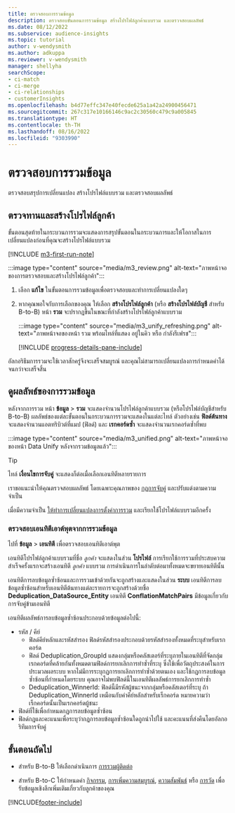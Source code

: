 ```yaml
---
title: ตรวจสอบการรวมข้อมูล
description: ตรวจสอบขั้นตอนการรวมข้อมูล สร้างโปรไฟล์ลูกค้าแบบรวม และตรวจสอบผลลัพธ์
ms.date: 08/12/2022
ms.subservice: audience-insights
ms.topic: tutorial
author: v-wendysmith
ms.author: adkuppa
ms.reviewer: v-wendysmith
manager: shellyha
searchScope:
- ci-match
- ci-merge
- ci-relationships
- customerInsights
ms.openlocfilehash: b4d77effc347e40fecde625a1a42a24900456471
ms.sourcegitcommit: 267c317e10166146c9ac2c30560c479c9a005845
ms.translationtype: HT
ms.contentlocale: th-TH
ms.lasthandoff: 08/16/2022
ms.locfileid: "9303990"
---
```

# <a name="review-data-unification"></a>ตรวจสอบการรวมข้อมูล

ตรวจสอบสรุปการเปลี่ยนแปลง สร้างโปรไฟล์แบบรวม และตรวจสอบผลลัพธ์

## <a name="review-and-create-customer-profiles"></a>ตรวจทานและสร้างโปรไฟล์ลูกค้า

ขั้นตอนสุดท้ายในกระบวนการรวมจะแสดงการสรุปขั้นตอนในกระบวนการและให้โอกาสในการเปลี่ยนแปลงก่อนที่คุณจะสร้างโปรไฟล์แบบรวม

[!INCLUDE [m3-first-run-note](includes/m3-first-run-note.md)]

:::image type="content" source="media/m3_review.png" alt-text="ภาพหน้าจอของการตรวจสอบและสร้างโปรไฟล์ลูกค้า":::

1. เลือก **แก้ไข** ในขั้นตอนการรวมข้อมูลเพื่อตรวจสอบและทำการเปลี่ยนแปลงใดๆ

1. หากคุณพอใจกับการเลือกของคุณ ให้เลือก **สร้างโปรไฟล์ลูกค้า** (หรือ **สร้างโปรไฟล์บัญชี** สำหรับ B-to-B) หน้า **รวม** จะปรากฏขึ้นในขณะที่กำลังสร้างโปรไฟล์ลูกค้าแบบรวม

   :::image type="content" source="media/m3_unify_refreshing.png" alt-text="ภาพหน้าจอของหน้า รวม พร้อมไทล์ที่แสดง อยู่ในคิว หรือ กำลังรีเฟรช":::

   [!INCLUDE [progress-details-pane-include](includes/progress-details-pane.md)]

อัลกอริธึมการรวมจะใช้เวลาสักครู่จึงจะเสร็จสมบูรณ์ และคุณไม่สามารถเปลี่ยนแปลงการกำหนดค่าได้จนกว่าจะเสร็จสิ้น

## <a name="view-the-results-of-data-unification"></a>ดูผลลัพธ์ของการรวมข้อมูล

หลังจากการรวม หน้า **ข้อมูล** > **รวม** จะแสดงจำนวนโปรไฟล์ลูกค้าแบบรวม (หรือโปรไฟล์บัญชีสำหรับ B-to-B) ผลลัพธ์ของแต่ละขั้นตอนในกระบวนการรวมจะแสดงในแต่ละไทล์ ตัวอย่างเช่น **ฟิลด์ต้นทาง** จะแสดงจำนวนแอตทริบิวต์ที่แมป (ฟิลด์) และ **เรกคอร์ดซ้ำ** จะแสดงจำนวนเรกคอร์ดซ้ำที่พบ

:::image type="content" source="media/m3_unified.png" alt-text="ภาพหน้าจอของหน้า Data Unify หลังจากรวมข้อมูลแล้ว":::

> [!TIP]
> ไทล์ **เงื่อนไขการจับคู่** จะแสดงก็ต่อเมื่อเลือกเอนทิตีหลายรายการ

เราขอแนะนำให้คุณตรวจสอบผลลัพธ์ โดยเฉพาะคุณภาพของ [กฎการจับคู่](data-unification-update.md#manage-match-rules) และปรับแต่งตามความจำเป็น

เมื่อมีความจำเป็น [ให้ทำการเปลี่ยนแปลงการตั้งค่าการรวม](data-unification-update.md) และเรียกใช้โปรไฟล์แบบรวมอีกครั้ง

### <a name="verify-output-entities-from-data-unification"></a>ตรวจสอบเอนทิตีเอาต์พุตจากการรวมข้อมูล

ไปที่ **ข้อมูล** > **เอนทิตี** เพื่อตรวจสอบเอนทิตีเอาต์พุต

เอนทิตีโปรไฟล์ลูกค้าแบบรวมที่ชื่อ *ลูกค้า* จะแสดงในส่วน **โปรไฟล์** การเรียกใช้การรวมที่ประสบความสำเร็จครั้งแรกจะสร้างเอนทิตี *ลูกค้า* แบบรวม การดำเนินการในลำดับต่อมาทั้งหมดจะขยายเอนทิตีนั้น

เอนทิตีการลบข้อมูลซ้ำซ้อนและการรวมเข้าด้วยกันจะถูกสร้างและแสดงในส่วน **ระบบ** เอนทิตีการลบข้อมูลซ้ำซ้อนสำหรับเอนทิตีต้นทางแต่ละรายการจะถูกสร้างด้วยชื่อ **Deduplication_DataSource_Entity** เอนทิตี **ConflationMatchPairs** มีข้อมูลเกี่ยวกับการจับคู่ข้ามเอนทิตี

เอนทิตีผลลัพธ์การลบข้อมูลซ้ำซ้อนประกอบด้วยข้อมูลต่อไปนี้:
- รหัส / คีย์
  - ฟิลด์คีย์หลักและรหัสสำรอง ฟิลด์รหัสสำรองประกอบด้วยรหัสสำรองทั้งหมดที่ระบุสำหรับเรกคอร์ด
  - ฟิลด์ Deduplication_GroupId แสดงกลุ่มหรือคลัสเตอร์ที่ระบุภายในเอนทิตีที่จัดกลุ่มเรกคอร์ดที่คล้ายกันทั้งหมดตามฟิลด์การยกเลิกการทําซ้ำที่ระบุ ซึ่งใช้เพื่อวัตถุประสงค์ในการประมวลผลระบบ หากไม่มีการระบุกฎการยกเลิกการทําซ้ำด้วยตนเอง และใช้กฎการลบข้อมูลซ้ำซ้อนที่กำหนดโดยระบบ คุณอาจไม่พบฟิลด์นี้ในเอนทิตีผลลัพธ์การยกเลิกการทําซ้ำ
  - Deduplication_WinnerId: ฟิลด์นี้มีรหัสผู้ชนะจากกลุ่มหรือคลัสเตอร์ที่ระบุ ถ้า Deduplication_WinnerId เหมือนกับค่าคีย์หลักสำหรับเร็กคอร์ด หมายความว่าเร็กคอร์ดนั้นเป็นเรกคอร์ดผู้ชนะ
- ฟิลด์ที่ใช้เพื่อกำหนดกฎการลบข้อมูลซ้ำซ้อน
- ฟิลด์กฎและคะแนนเพื่อระบุว่ากฎการลบข้อมูลซ้ำซ้อนใดถูกนำไปใช้ และคะแนนที่ส่งคืนโดยอัลกอริทึมการจับคู่

## <a name="next-step"></a>ขั้นตอนถัดไป

- สำหรับ B-to-B ให้เลือกดำเนินการ [การรวมผู้ติดต่อ](data-unification-contacts.md)

- สำหรับ B-to-C ให้กำหนดค่า [กิจกรรม](activities.md), [การเพิ่มความสมบูรณ์](enrichment-hub.md), [ความสัมพันธ์](relationships.md) หรือ [การวัด](measures.md) เพื่อรับข้อมูลเชิงลึกเพิ่มเติมเกี่ยวกับลูกค้าของคุณ

[!INCLUDE[footer-include](includes/footer-banner.md)]
